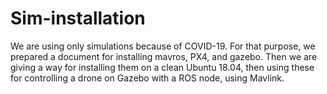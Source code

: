 # Sim-installation

We are using only simulations because of COVID-19. For that purpose, we prepared a document for installing mavros, PX4, and gazebo. Then we are giving a way for installing them on a clean Ubuntu 18.04, then using these for controlling a drone on Gazebo with a ROS node, using Mavlink.
